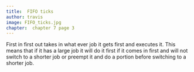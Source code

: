 ```yaml
---
title:  FIFO ticks
author: travis
image: FIFO_ticks.jpg
chapter:  chapter 7 page 3
---
```

First in first out takes in what ever job it gets first and executes it. This means that if it has a large job it will do it first if it comes in first and will not switch to a shorter job or preempt it and do a portion before switching to a shorter job.
